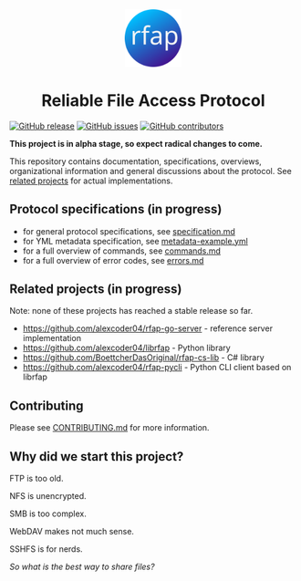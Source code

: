 <div align="center">
 <img src="./assets/rfap_icon_v1.svg" width="20%" height="auto">
</div>
<h1 align="center">Reliable File Access Protocol</h1>

[![GitHub release](https://img.shields.io/github/v/release/alexcoder04/rfap?include_prereleases)](https://github.com/alexcoder04/rfap/releases/latest)
[![GitHub issues](https://img.shields.io/github/issues/alexcoder04/rfap)](https://github.com/alexcoder04/rfap/issues)
[![GitHub contributors](https://img.shields.io/github/contributors-anon/alexcoder04/rfap)](https://github.com/alexcoder04/rfap/graphs/contributors)

**This project is in alpha stage, so expect radical changes to come.**

This repository contains documentation, specifications, overviews,
organizational information and general discussions about the protocol. See
[related projects](#related-projects-in-progress) for actual implementations.

## Protocol specifications (in progress)

- for general protocol specifications, see [specification.md](./specification.md)
- for YML metadata specification, see [metadata-example.yml](./metadata-example.yml)
- for a full overview of commands, see [commands.md](./commands.md)
- for a full overview of error codes, see [errors.md](./errors.md)

## Related projects (in progress)

Note: none of these projects has reached a stable release so far.

 - https://github.com/alexcoder04/rfap-go-server - reference server implementation
 - https://github.com/alexcoder04/librfap - Python library
 - https://github.com/BoettcherDasOriginal/rfap-cs-lib - C# library
 - https://github.com/alexcoder04/rfap-pycli - Python CLI client based on librfap

## Contributing

Please see [CONTRIBUTING.md](./CONTRIBUTING.md) for more information.

## Why did we start this project?

FTP is too old.

NFS is unencrypted.

SMB is too complex.

WebDAV makes not much sense.

SSHFS is for nerds.

*So what is the best way to share files?*

